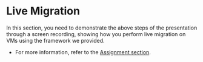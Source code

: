 # Live Migration

<div class="warning">
    In this section, you need to demonstrate the above steps of the presentation through a screen recording, showing how you perform live migration on VMs using the framework we provided.
</div>


- For more information, refer to the [Assignment section](assignment.md).

